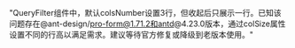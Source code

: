 "QueryFilter组件中，默认colsNumber设置3行，但收起后只展示一行。已知该问题存在@ant-design/pro-form@1.71.2和antd@4.23.0版本，通过colSize属性设置不同的行高以满足需求。建议等待官方修复或降级到老版本使用。"

